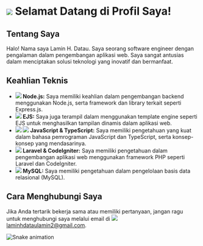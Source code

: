 # <img src="https://img.icons8.com/color/48/000000/nodejs.png"/> Selamat Datang di Profil Saya!

## Tentang Saya
Halo! Nama saya Lamin H. Datau. Saya seorang software engineer dengan pengalaman dalam pengembangan aplikasi web. Saya sangat antusias dalam menciptakan solusi teknologi yang inovatif dan bermanfaat.

## Keahlian Teknis
- **<img src="https://img.icons8.com/color/24/000000/nodejs.png"/> Node.js:** Saya memiliki keahlian dalam pengembangan backend menggunakan Node.js, serta framework dan library terkait seperti Express.js.
- **<img src="https://img.icons8.com/color/24/000000/ejs.png"/> EJS:** Saya juga terampil dalam menggunakan template engine seperti EJS untuk menghasilkan tampilan dinamis dalam aplikasi web.
- **<img src="https://img.icons8.com/color/24/000000/javascript.png"/> <img src="https://img.icons8.com/color/24/000000/typescript.png"/> JavaScript & TypeScript:** Saya memiliki pengetahuan yang kuat dalam bahasa pemrograman JavaScript dan TypeScript, serta konsep-konsep yang mendasarinya.
- **<img src="https://img.icons8.com/fluent/24/000000/php.png"/> Laravel & CodeIgniter:** Saya memiliki pengetahuan dalam pengembangan aplikasi web menggunakan framework PHP seperti Laravel dan CodeIgniter.
- **<img src="https://img.icons8.com/color/24/000000/mysql.png"/> MySQL:** Saya memiliki pengetahuan dalam pengelolaan basis data relasional (MySQL).

## Cara Menghubungi Saya
Jika Anda tertarik bekerja sama atau memiliki pertanyaan, jangan ragu untuk menghubungi saya melalui email di <img src="https://img.icons8.com/fluent/24/000000/email.png"/> [laminhdataulamin2@gmail.com](mailto:laminhdataulamin2@gmail.com).

![Snake animation](https://github.com/user/repo/blob/output/github-contribution-grid-snake.gif)

